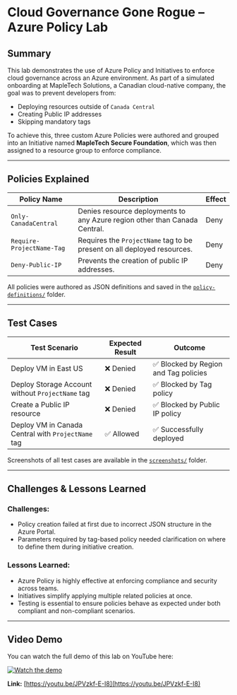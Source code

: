 # Cloud Governance Gone Rogue – Azure Policy Lab

## Summary

This lab demonstrates the use of Azure Policy and Initiatives to enforce cloud governance across an Azure environment. As part of a simulated onboarding at MapleTech Solutions, a Canadian cloud-native company, the goal was to prevent developers from:
- Deploying resources outside of `Canada Central`
- Creating Public IP addresses
- Skipping mandatory tags

To achieve this, three custom Azure Policies were authored and grouped into an Initiative named **MapleTech Secure Foundation**, which was then assigned to a resource group to enforce compliance.

---

## Policies Explained

| Policy Name               | Description                                                                 | Effect |
|---------------------------|-----------------------------------------------------------------------------|--------|
| `Only-CanadaCentral`      | Denies resource deployments to any Azure region other than Canada Central. | Deny   |
| `Require-ProjectName-Tag` | Requires the `ProjectName` tag to be present on all deployed resources.     | Deny   |
| `Deny-Public-IP`          | Prevents the creation of public IP addresses.                              | Deny   |

All policies were authored as JSON definitions and saved in the [`policy-definitions/`](./policy-lab/policy-definitions/) folder.

---

## Test Cases

| Test Scenario                                            | Expected Result | Outcome |
|----------------------------------------------------------|-----------------|---------|
| Deploy VM in East US                                     | ❌ Denied       | ✅ Blocked by Region and Tag policies |
| Deploy Storage Account without `ProjectName` tag         | ❌ Denied       | ✅ Blocked by Tag policy             |
| Create a Public IP resource                              | ❌ Denied       | ✅ Blocked by Public IP policy       |
| Deploy VM in Canada Central with `ProjectName` tag       | ✅ Allowed      | ✅ Successfully deployed             |

 Screenshots of all test cases are available in the [`screenshots/`](./policy-lab/screenshots/) folder.

---

## Challenges & Lessons Learned

### Challenges:
- Policy creation failed at first due to incorrect JSON structure in the Azure Portal.
- Parameters required by tag-based policy needed clarification on where to define them during initiative creation.

### Lessons Learned:
- Azure Policy is highly effective at enforcing compliance and security across teams.
- Initiatives simplify applying multiple related policies at once.
- Testing is essential to ensure policies behave as expected under both compliant and non-compliant scenarios.

---

## Video Demo
You can watch the full demo of this lab on YouTube here:

[![Watch the demo](https://img.youtube.com/vi/JPVzkf-E-I8/0.jpg)](https://youtu.be/JPVzkf-E-I8)

**Link:** [https://youtu.be/JPVzkf-E-I8](https://youtu.be/JPVzkf-E-I8)

